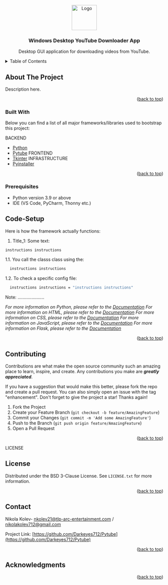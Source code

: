 <div id="top"></div>

<!-- PROJECT LOGO -->
<br />
<div align="center">
  <a href="https://github.com/Darkeyes712/Pytube">
    <img src="images/logo.png" alt="Logo" width="80" height="80">
  </a>

  <h3 align="center">Windows Desktop YouTube Downloader App</h3>

  <p align="center">
    Desktop GUI application for downloading videos from YouTube.
    <br />
    <!--
    <a href="https://github.com/othneildrew/Best-README-Template"><strong>Explore the docs »</strong></a>
    <br />
    <br />
    <a href="https://github.com/othneildrew/Best-README-Template">View Demo</a>
    ·
    <a href="https://github.com/othneildrew/Best-README-Template/issues">Report Bug</a>
    ·
    <a href="https://github.com/othneildrew/Best-README-Template/issues">Request Feature</a>
    -->
  </p>
</div>



<!-- TABLE OF CONTENTS -->
<details>
  <summary>Table of Contents</summary>
  <ol>
    <li>
      <a href="#about-the-project">About The Project</a>
      <ul>
        <li><a href="#built-with">Technologies used</a></li>
        <li><a href="#prerequisites">Prerequisites</a></li>
      </ul>
    </li>
    <li><a href="#code">Code-Setup</a></li>
    <li><a href="#infrastructure">Server-Setup</a></li>
    <li><a href="#contributing">Contributing</a></li>
    <li><a href="#license">License</a></li>
    <li><a href="#contact">Contact</a></li>
    <!-- <li><a href="#acknowledgments">Acknowledgments</a></li> -->
  </ol>
</details>



<!-- ABOUT THE PROJECT -->
## About The Project

Description here.

<p align="right">(<a href="#top">back to top</a>)</p>



### Built With

Below you can find a list of all major frameworks/libraries used to bootstrap this project:

BACKEND
* [Python](https://www.python.org/)
* [Pytube](link_here)
FRONTEND
* [Tkinter](link_here)
INFRASTRUCTURE
* [Pyinstaller](link_here)


<p align="right">(<a href="#top">back to top</a>)</p>


<!-- GETTING STARTED -->

### Prerequisites

* Python version 3.9 or above
* IDE (VS Code, PyCharm, Thonny etc.)


<!-- Code -->
## Code-Setup

Here is how the framework actually functions: 

1. Title_1:
Some text: 
  ```sh
  instructions instructions
  ```
  1.1. You call the classs class using the: 
  ```sh
    instructions instructions
  ```
  1.2. To check a specific config file: 
  ```sh
    instructions instructions = "instructions instructions"
  ```
  Note: .....................

_For more information on Python, please refer to the [Documentation](https://docs.python.org/3/)_
_For more information on HTML, please refer to the [Documentation](https://devdocs.io/html/)_
_For more information on CSS, please refer to the [Documentation](https://devdocs.io/css/)_
_For more information on JavaScript, please refer to the [Documentation](https://devdocs.io/javascript/)_
_For more information on Flask, please refer to the [Documentation](https://flask.palletsprojects.com/en/2.1.x/)_

<p align="right">(<a href="#top">back to top</a>)</p>


<!-- CONTRIBUTING -->
## Contributing

Contributions are what make the open source community such an amazing place to learn, inspire, and create. Any contributions you make are ***greatly appreciated***.

If you have a suggestion that would make this better, please fork the repo and create a pull request. You can also simply open an issue with the tag "enhancement".
Don't forget to give the project a star! Thanks again!

1. Fork the Project
2. Create your Feature Branch (`git checkout -b feature/AmazingFeature`)
3. Commit your Changes (`git commit -m 'Add some AmazingFeature'`)
4. Push to the Branch (`git push origin feature/AmazingFeature`)
5. Open a Pull Request

<p align="right">(<a href="#top">back to top</a>)</p>



LICENSE
## License

Distributed under the BSD 3-Clause License. See `LICENSE.txt` for more information.

<p align="right">(<a href="#top">back to top</a>)</p>




<!-- CONTACT -->
## Contact

Nikola Kolev- nkolev21@tlp-arc-entertainment.com / nikolakolev712@gmail.com

Project Link: [https://github.com/Darkeyes712/Pytube](https://github.com/Darkeyes712/Pytube)

<p align="right">(<a href="#top">back to top</a>)</p>


<!--
<!-- ACKNOWLEDGMENTS -->
## Acknowledgments
<!--
Use this space to list resources you find helpful and would like to give credit to. I've included a few of my favorites to kick things off!
-->
<!--
* [Configuration Parser](https://docs.python.org/3/library/configparser.html)
-->
<!--
* [Shit I've used 2](link)
* [Shit I've used 3](link)
* [Shit I've used 4](link)
* [Shit I've used 5](link)
-->

<p align="right">(<a href="#top">back to top</a>)</p>
